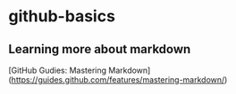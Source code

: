 # github-basics
## Learning more about markdown
[GitHub Gudies: Mastering Markdown] (https://guides.github.com/features/mastering-markdown/)
